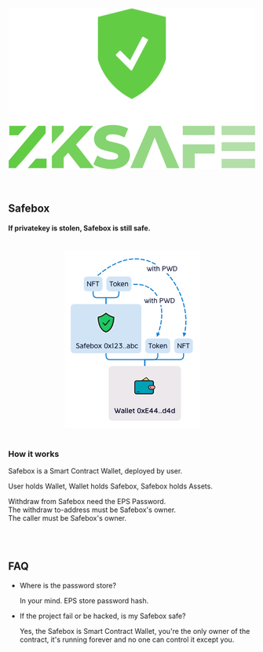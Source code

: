 <div align="center"><img src="./images/zkSafe-logo.svg"></div>
<br>
<br>


## Safebox
#### If privatekey is stolen, Safebox is still safe.
<br>
<div align="center"><img src="./images/safebox.png"></div>
<br>

### How it works
<p>Safebox is a Smart Contract Wallet, deployed by user. </p>
<p>User holds Wallet, Wallet holds Safebox, Safebox holds Assets.</p>
<p>Withdraw from Safebox need the EPS Password.<br>
The withdraw to-address must be Safebox's owner.<br>
The caller must be Safebox's owner.</p>
<br>
<br>

## FAQ
<ul>
<li>Where is the password store?
<p>In your mind. EPS store password hash.</p>
</li>
<li>If the project fail or be hacked, is my Safebox safe?
<p>Yes, the Safebox is Smart Contract Wallet, you're the only owner of the contract, it's running forever and no one can control it except you.</p>
</li>
</ul>
<br>
<br>